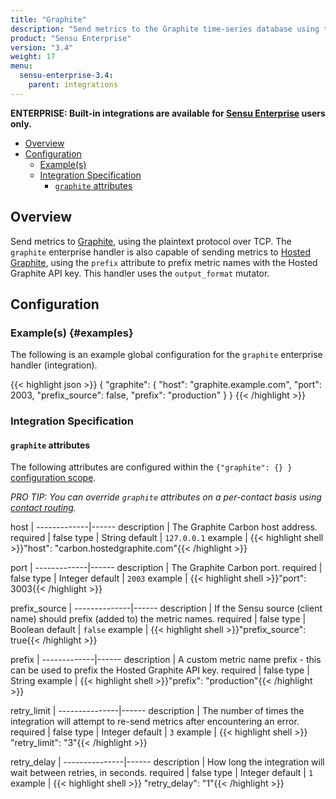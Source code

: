 ```yaml
---
title: "Graphite"
description: "Send metrics to the Graphite time-series database using the plaintext protocol."
product: "Sensu Enterprise"
version: "3.4"
weight: 17
menu:
  sensu-enterprise-3.4:
    parent: integrations
---
```

**ENTERPRISE: Built-in integrations are available for [Sensu Enterprise][1]
users only.**

- [Overview](#overview)
- [Configuration](#configuration)
  - [Example(s)](#examples)
  - [Integration Specification](#integration-specification)
    - [`graphite` attributes](#graphite-attributes)

## Overview

Send metrics to [Graphite][2], using the plaintext protocol over TCP. The
`graphite` enterprise handler is also capable of sending metrics to [Hosted
Graphite][3], using the `prefix` attribute to prefix metric names with the
Hosted Graphite API key. This handler uses the `output_format` mutator.

## Configuration

### Example(s) {#examples}

The following is an example global configuration for the `graphite` enterprise
handler (integration).

{{< highlight json >}}
{
  "graphite": {
    "host": "graphite.example.com",
    "port": 2003,
    "prefix_source": false,
    "prefix": "production"
  }
}
{{< /highlight >}}

### Integration Specification

#### `graphite` attributes

The following attributes are configured within the `{"graphite": {} }`
[configuration scope][4].

_PRO TIP: You can override `graphite` attributes on a per-contact basis using [contact routing][5]._

host         | 
-------------|------
description  | The Graphite Carbon host address.
required     | false
type         | String
default      | `127.0.0.1`
example      | {{< highlight shell >}}"host": "carbon.hostedgraphite.com"{{< /highlight >}}

port         | 
-------------|------
description  | The Graphite Carbon port.
required     | false
type         | Integer
default      | `2003`
example      | {{< highlight shell >}}"port": 3003{{< /highlight >}}

prefix_source | 
--------------|------
description   | If the Sensu source (client name) should prefix (added to) the metric names.
required      | false
type          | Boolean
default       | `false`
example       | {{< highlight shell >}}"prefix_source": true{{< /highlight >}}

prefix       | 
-------------|------
description  | A custom metric name prefix - this can be used to prefix the Hosted Graphite API key.
required     | false
type         | String
example      | {{< highlight shell >}}"prefix": "production"{{< /highlight >}}

retry_limit    | 
---------------|------
description    | The number of times the integration will attempt to re-send metrics after encountering an error.
required       | false
type           | Integer
default        | `3`
example        | {{< highlight shell >}} "retry_limit": "3"{{< /highlight >}}

retry_delay    | 
---------------|------
description    | How long the integration will wait between retries, in seconds.
required       | false
type           | Integer
default        | `1`
example        | {{< highlight shell >}} "retry_delay": "1"{{< /highlight >}}

[?]:  #
[1]:  /sensu-enterprise
[2]:  http://graphite.wikidot.com?ref=sensu-enterprise
[3]:  https://www.hostedgraphite.com?ref=sensu-enterprise
[4]:  /sensu-core/1.2/reference/configuration#configuration-scopes
[5]: ../../contact-routing
